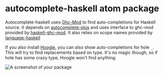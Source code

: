 # autocomplete-haskell atom package

Autocomplete-haskell uses [Ghc-Mod][4] to find auto-completions for Haskell source. It depends on [autocomplete-plus][1] and uses interface to ghc-mod provided by [haskell-ghc-mod][2]. It also relies on scope names provided by [language-haskell][5]

If you also install [Hoogle][3], you can also show auto-completions for hole `_`. This will try to find replacements based on type. It's no magic though, so if hole has some crazy type, Hoogle won't find anything.

[1]: https://atom.io/packages/autocomplete-plus
[2]: https://atom.io/packages/haskell-ghc-mod
[3]: https://www.haskell.org/hoogle
[4]: http://www.mew.org/~kazu/proj/ghc-mod/en/
[5]: https://atom.io/packages/language-haskell

![A screenshot of your package](https://f.cloud.github.com/assets/69169/2290250/c35d867a-a017-11e3-86be-cd7c5bf3ff9b.gif)
